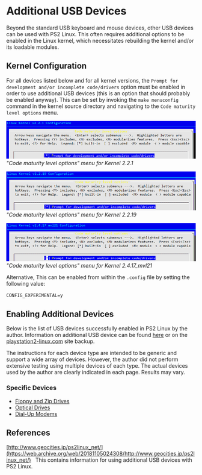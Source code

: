 # Additional USB Devices

Beyond the standard USB keyboard and mouse devices, other USB devices can be used with PS2 Linux. This often requires additional options to be enabled in the Linux kernel, which necessitates rebuilding the kernel and/or its loadable modules.

## Kernel Configuration

For all devices listed below and for all kernel versions, the ```Prompt for development and/or incomplete code/drivers``` option must be enabled in order to use additional USB devices (this is an option that should probably be enabled anyway). This can be set by invoking the ```make menuconfig``` command in the kernel source directory and navigating to the ```Code maturity level options``` menu.

![](2.2.1_dev_code-drivers.png?raw=true)
*"Code maturity level options" menu for Kernel 2.2.1*

![](2.2.19_dev_code-drivers.png?raw=true)
*"Code maturity level options" menu for Kernel 2.2.19*

![](2.4.17_dev_code-drivers.png?raw=true)
*"Code maturity level options" menu for Kernel 2.4.17_mvl21*

Alternative, This can be enabled from within the ```.config``` file by setting the following value:
```
CONFIG_EXPERIMENTAL=y
```

## Enabling Additional Devices

Below is the list of USB devices successfully enabled in PS2 Linux by the author. Information on additional USB device can be found [here](https://web.archive.org/web/20181105024308/http://www.geocities.jp/ps2linux_net/) or on the [playstation2-linux.com](http://ps2linux.no-ip.info/playstation2-linux.com/) site backup.

The instructions for each device type are intended to be generic and support a wide array of devices. However, the author did not perform extensive testing using multiple devices of each type. The actual devices used by the author are clearly indicated in each page. Results may vary.

### Specific Devices

* [Floppy and Zip Drives](Floppy-Zip&#32;Drives)
* [Optical Drives](Optical&#32;Drive)
* [Dial-Up Modems](Modem)

## References

[http://www.geocities.jp/ps2linux_net/](https://web.archive.org/web/20181105024308/http://www.geocities.jp/ps2linux_net/)
&nbsp;&nbsp;This contains information for using additional USB devices with PS2 Linux.

